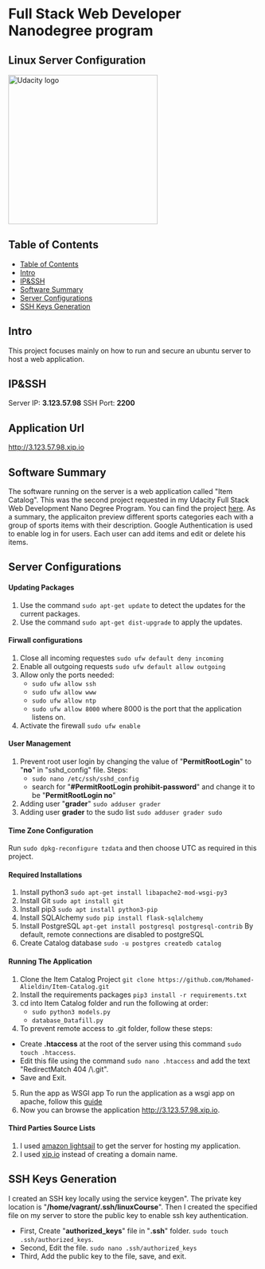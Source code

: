 # Full Stack Web Developer Nanodegree program
## Linux Server Configuration

<a href="https://www.udacity.com/">
  <img src="https://s3-us-west-1.amazonaws.com/udacity-content/rebrand/svg/logo.min.svg" width="300" alt="Udacity logo">
</a>

## Table of Contents

- [Table of Contents](#table-of-contents)
- [Intro](#intro)
- [IP&SSH](#IP&SSH)
- [Software Summary](#Software-Summary)
- [Server Configurations](#Server-Configurations)
- [SSH Keys Generation](#SSH-Keys-Generation)


## Intro

This project focuses mainly on how to run and secure an ubuntu server to host a web application.

## IP&SSH
Server IP: **3.123.57.98**
SSH Port: **2200**

## Application Url

http://3.123.57.98.xip.io

## Software Summary
The software running on the server is a web application called "Item Catalog". This was the second project requested in my Udacity Full Stack Web Development Nano Degree Program.
You can find the project [here](https://github.com/Mohamed-Alieldin/Item-Catalog).
As a summary, the applicaiton preview different sports categories each with a group of sports items with their description. Google Authentication is used to enable log in for users. Each user can add items and edit or delete his items.

## Server Configurations
#### Updating Packages
1. Use the command `sudo apt-get update`  to detect the updates for the current packages.
2. Use the command `sudo apt-get dist-upgrade` to apply the updates.
#### Firwall configurations
1. Close all incoming requestes `sudo ufw default deny incoming`
2. Enable all outgoing requests `sudo ufw default allow outgoing`
3. Allow only the ports needed:
    * `sudo ufw allow ssh`
    * `sudo ufw allow www`
    * `sudo ufw allow ntp`
    * `sudo ufw allow 8000` where 8000 is the port that the application listens on.
4. Activate the firewall `sudo ufw enable`

#### User Management
1. Prevent root user login by changing the value of "**PermitRootLogin**" to "**no**" in "sshd_config" file.
Steps:
    - `sudo nano /etc/ssh/sshd_config`
    - search for "**#PermitRootLogin prohibit-password**" and change it to be "**PermitRootLogin no**"
2. Adding user "**grader**" `sudo adduser grader`
2. Adding user **grader** to the sudo list `sudo adduser grader sudo`

#### Time Zone Configuration
Run `sudo dpkg-reconfigure tzdata` and then choose UTC as required in this project.

#### Required Installations
1. Install python3 `sudo apt-get install libapache2-mod-wsgi-py3`
2. Install Git `sudo apt install git`
3. Install pip3 `sudo apt install python3-pip`
4. Install SQLAlchemy `sudo pip install flask-sqlalchemy`
5. Install PostgreSQL `apt-get install postgresql postgresql-contrib`
By default, remote connections are disabled to postgreSQL
6. Create Catalog database `sudo -u postgres createdb catalog`

#### Running The Application
1. Clone the Item Catalog Project `git clone https://github.com/Mohamed-Alieldin/Item-Catalog.git`
2. Install the requirements packages `pip3 install -r requirements.txt`
3. cd into Item Catalog folder and run the following at order:
    * `sudo python3 models.py`
    * `database_Datafill.py`
4. To prevent remote access to .git folder, follow these steps:
  * Create **.htaccess** at the root of the server using this command `sudo touch .htaccess`.
  * Edit this file using the command `sudo nano .htaccess` and add the text "RedirectMatch 404 /\\.git".
  * Save and Exit.
5. Run the app as WSGI app
To run the application as a wsgi app on apache, follow this [guide](http://terokarvinen.com/2016/deploy-flask-python3-on-apache2-ubuntu) 
6. Now you can browse the application http://3.123.57.98.xip.io.

#### Third Parties Source Lists
1. I used [amazon lightsail](https://lightsail.aws.amazon.com) to get the server for hosting my application.
2. I used [xip.io](http://xip.io/) instead of creating a domain name.
 
## SSH Keys Generation
I created an SSH key locally using the service keygen".
The private key location is "**/home/vagrant/.ssh/linuxCourse**".
Then I created the specified file on my server to store the public key to enable ssh key authentication.
* First, Create "**authorized_keys**" file in "**.ssh**" folder. `sudo touch .ssh/authorized_keys`.
* Second, Edit the file. `sudo nano .ssh/authorized_keys`
* Third, Add the public key to the file, save, and exit.


